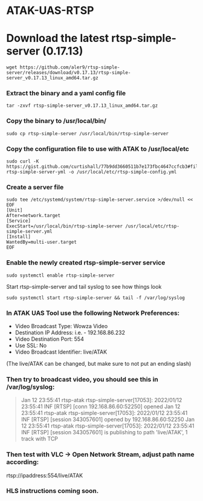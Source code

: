 # ATAK-UAS-RTSP

# Download the latest rtsp-simple-server (0.17.13)

    wget https://github.com/aler9/rtsp-simple-server/releases/download/v0.17.13/rtsp-simple-server_v0.17.13_linux_amd64.tar.gz

### Extract the binary and a yaml config file

    tar -zxvf rtsp-simple-server_v0.17.13_linux_amd64.tar.gz

### Copy the binary to /usr/local/bin/

    sudo cp rtsp-simple-server /usr/local/bin/rtsp-simple-server

### Copy the configuration file to use with ATAK to /usr/local/etc

    sudo curl -K https://gist.github.com/curtishall/77b9dd3660511b7e173fbc4647ccfcb3#file-rtsp-simple-server-yml -o /usr/local/etc/rtsp-simple-config.yml

### Create a server file

    sudo tee /etc/systemd/system/rtsp-simple-server.service >/dev/null << EOF
    [Unit]
    After=network.target
    [Service]
    ExecStart=/usr/local/bin/rtsp-simple-server /usr/local/etc/rtsp-simple-server.yml
    [Install]
    WantedBy=multi-user.target
    EOF

### Enable the newly created rtsp-simple-server service

    sudo systemctl enable rtsp-simple-server

Start rtsp-simple-server and tail syslog to see how things look

    sudo systemctl start rtsp-simple-server && tail -f /var/log/syslog


### In ATAK UAS Tool use the following Network Preferences:

 - Video Broadcast Type: Wowza Video  
 - Destination IP Address: <ip address of the server> i.e. - 192.168.86.232  
 - Video Destination Port: 554 
 - Use SSL: No  
 - Video Broadcast Identifier: live/ATAK

(The live/ATAK can be changed, but make sure to not put an ending slash)

### Then try to broadcast video, you should see this in /var/log/syslog:

> Jan 12 23:55:41 rtsp-atak rtsp-simple-server[17053]: 2022/01/12 23:55:41 INF [RTSP] [conn 192.168.86.60:52250] opened 
> Jan 12 23:55:41 rtsp-atak rtsp-simple-server[17053]: 2022/01/12 23:55:41 INF [RTSP] [session 343057601] opened by 192.168.86.60:52250
> Jan 12 23:55:41 rtsp-atak rtsp-simple-server[17053]: 2022/01/12 23:55:41 INF [RTSP] [session 343057601] is publishing to path 'live/ATAK', 1 track with TCP

### Then test with VLC -> Open Network Stream, adjust path name according:

rtsp://ipaddress:554/live/ATAK

### HLS instructions coming soon.
